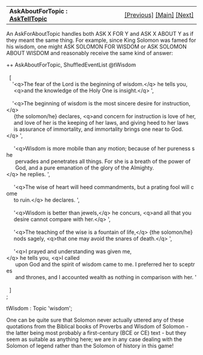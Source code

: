 <table width="100%" data-border="0" data-cellspacing="0"
data-cellpadding="3" data-bgcolor="#C0C0C0">
<colgroup>
<col style="width: 50%" />
<col style="width: 50%" />
</colgroup>
<tbody>
<tr>
<td style="text-align: left;"><strong>AskAboutForTopic : <a
href="asktelltopic.htm">AskTellTopic</a><br />
</strong></td>
<td style="text-align: right;"><a href="askfortopic.htm">[Previous]</a>
<a href="generalintroduction.htm">[Main]</a> <a
href="asktellshowtopic.htm">[Next]</a></td>
</tr>
</tbody>
</table>

  
An AskForAboutTopic handles both ASK X FOR Y and ASK X ABOUT Y as if
they meant the same thing. For example, since King Solomon was famed for
his wisdom, one might ASK SOLOMON FOR WISDOM or ASK SOLOMON ABOUT WISDOM
and reasonably receive the same kind of answer:  
  
++ AskAboutForTopic, ShuffledEventList @tWisdom  
     
  \[  
    '\<q\>The fear of the Lord is the beginning of wisdom.\</q\> he tells you,  
     \<q\>and the knowledge of the Holy One is insight.\</q\> ',  
      
    '\<q\>The beginning of wisdom is the most sincere desire for instruction,\</q\>  
     {the solomon/he} declares, \<q\>and concern for instruction is love of her,  
     and love of her is the keeping of her laws, and giving heed to her laws  
     is assurance of immortality, and immortality brings one near to God.\</q\> ',  
       
     '\<q\>Wisdom is more mobile than any motion; because of her pureness she   
      pervades and penetrates all things. For she is a breath of the power of  
      God, and a pure emanation of the glory of the Almighty.\</q\> he replies. ',  
        
     '\<q\>The wise of heart will heed commandments, but a prating fool will come  
     to ruin.\</q\> he declares. ',  
       
     '\<q\>Wisdom is better than jewels,\</q\> he concurs, \<q\>and all that you  
     desire cannot compare with her.\</q\> ',  
       
     '\<q\>The teaching of the wise is a fountain of life,\</q\> {the solomon/he}  
     nods sagely, \<q\>that one may avoid the snares of death.\</q\> ',  
       
     '\<q\>I prayed and understanding was given me,\</q\> he tells you, \<q\>I called  
      upon God and the spirit of wisdom came to me. I preferred her to sceptres  
      and thrones, and I accounted wealth as nothing in comparison with her. '   
  \]  
;  
  
tWisdom : Topic 'wisdom';  
  
One can be quite sure that Solomon never actually uttered any of these
quotations from the Biblical books of Proverbs and Wisdom of Solomon -
the latter being most probably a first-century (BCE or CE) text - but
they seem as suitable as anything here; we are in any case dealing with
the Solomon of legend rather than the Solomon of history in this game!  
  
  
